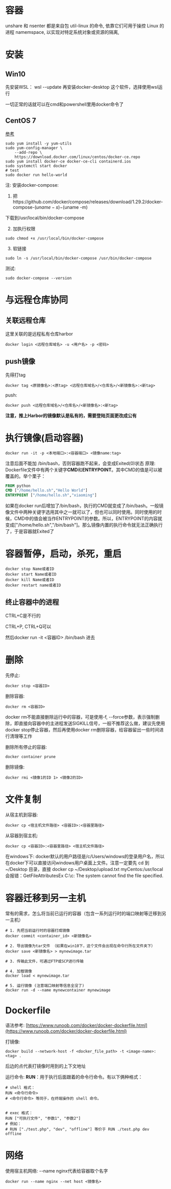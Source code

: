 
# 容器

unshare 和 nsenter 都是来自包 util-linux 的命令, 依靠它们可用于操控 Linux 的进程 namemspace, 以实现对特定系统对象或资源的隔离, 


# 安装


## Win10
先安装WSL： wsl --update
再安装docker-desktop 这个软件，选择使用wsl运行

一切正常的话就可以在cmd和powershell里用docker命令了

## CentOS 7
[参考](https://docs.docker.com/engine/install/centos/)
```shell
sudo yum install -y yum-utils
sudo yum-config-manager \
    --add-repo \
    https://download.docker.com/linux/centos/docker-ce.repo
sudo yum install docker-ce docker-ce-cli containerd.ios
sudo systemctl start docker
# test
sudo docker run hello-world
```
注: 安装docker-compose:

1. 把https://github.com/docker/compose/releases/download/1.29.2/docker-compose-$(uname -s)-$(uname -m)

下载到/usr/local/bin/docker-compose

2. 加执行权限
```shell
sudo chmod +x /usr/local/bin/docker-compose
```

3. 软链接
```shell
sudo ln -s /usr/local/bin/docker-compose /usr/bin/docker-compose
```
测试:
```shell
sudo docker-compose --version
```


# 与远程仓库协同

## 关联远程仓库
这里关联的是远程私有仓库harbor
```shell
docker login <远程仓库域名> -u <用户名> -p <密码>
```
## push镜像
先得打tag
```shell
docker tag <原镜像名>:<原tag> <远程仓库域名>/<仓库名>/<新镜像名>:<新tag>
```
push:
```shell
docker push <远程仓库域名>/<仓库名>/<新镜像名>:<新tag>
```
**注意，推上Harbor的镜像默认是私有的，需要登陆页面更改成公有**

# 执行镜像(启动容器)
```shell
docker run -it -p <本地端口>:<容器端口> <镜像name:tag>
```
注意后面不能加 /bin/bash，否则容器跑不起来，会变成Exited(0)状态
原理:
Dockerfile文件中有两个关键字**CMD**和**ENTRYPOINT**。其中CMD的值是可以被覆盖的。举个栗子：
```dockerfile
FROM python
CMD ["/home/hello.sh","Hello World"]   
ENTRYPOINT ["/home/hello.sh","xiaoming"]
```
如果在docker run后增加了/bin/bash，执行的CMD就变成了/bin/bash。一般镜像文件中两种关键字选用其中之一就可以了，但也可以同时使用。同时使用的时候，CMD中的值会被当作ENTRYPOINT的参数。所以，ENTRYPOINT的内容就变成["/home/hello.sh","/bin/bash"]。那么镜像内置的执行命令就无法正确执行了，于是容器就Exited了


# 容器暂停，启动，杀死，重启
```shell
docker stop Name或者ID  
docker start Name或者ID  
docker kill Name或者ID  
docker restart name或者ID
```

## 终止容器中的进程
CTRL+C是不行的

CTRL+P, CTRL+Q可以

然后docker run -it <容器ID> /bin/bash 进去

# 删除
先停止:
```shell
docker stop <容器ID>
```

删除容器:
```shell
docker rm <容器ID>
```
docker rm不能直接删除运行中的容器，可是使用-f, --force参数，表示强制删除，即直接向容器中的主进程发送SIGKILL信号，一般不推荐这么做，建议先使用docker stop停止容器，然后再使用docker rm删除容器，给容器留出一些时间进行清理等工作

删除所有停止的容器:
```shell
docker container prune
```

删除镜像:
```shell
docker rmi <镜像1的ID 1> <镜像2的ID>
```

# 文件复制
从宿主机到容器:
```shell
docker cp <宿主机文件路径> <容器ID>:<容器里路径>
```
从容器到宿主机:
```shell
docker cp <容器ID>:<容器里路径> <宿主机文件路径>
```

在windows下:
docker默认的用户路径是/c/Users/windows的登录用户名，所以在docker下可以直接访问windows用户桌面上文件。注意一定要先 cd 到 ~/Desktop 目录，直接 docker cp ~/Desktop/upload.txt myCentos:/usr/local
会报错：GetFileAttributesEx C:\c: The system cannot find the file specified.

# 容器迁移到另一主机

常有的需求，怎么将当前已运行的容器（包含一系列运行时的端口映射等迁移到另一主机）

```shell
# 1. 先把当前运行时的容器打成镜像
docker commit <container_id> <新镜像名>

# 2. 导出镜像为tar文件 （如果在win10下，这个文件会出现在命令行所在文件夹下）
docker save <新镜像名> > mynewimage.tar

# 3. 传输此文件，可通过FTP或SCP进行传输

# 4. 加载镜像
docker load < mynewimage.tar

# 5. 运行镜像 (注意端口映射等信息全没了)
docker run -d --name mynewcontainer mynewimage
```


# Dockerfile

语法参考: [https://www.runoob.com/docker/docker-dockerfile.html](https://www.runoob.com/docker/docker-dockerfile.html)

打镜像:
```shell
docker build --network-host -f <docker_file_path> -t <image-name>:<tag> .
```
后边的点代表打镜像时用到的上下文地址

运行命令:
**RUN**：用于执行后面跟着的命令行命令。有以下俩种格式：
```shell
# shell 格式：
RUN <命令行命令>
# <命令行命令> 等同于，在终端操作的 shell 命令。


# exec 格式：
RUN ["可执行文件", "参数1", "参数2"]
# 例如：
# RUN ["./test.php", "dev", "offline"] 等价于 RUN ./test.php dev offline

```


# 网络

使用宿主机网络:
--name nginx代表给容器取个名字
```shell
docker run --name nginx --net host <镜像名>
```
